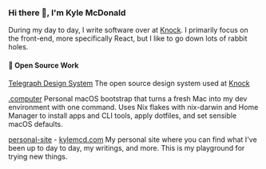 ### Hi there 👋, I'm Kyle McDonald

During my day to day, I write software over at [Knock](https://github.com/knocklabs). I primarily focus on the front-end, more specifically React, but I like to go down lots of rabbit holes. 

#### 🚀 Open Source Work

[Telegraph Design System](https://github.com/knocklabs/telegraph)
The open source design system used at [Knock](https://knock.app)

[.computer](https://github.com/kylemcd/.computer)
Personal macOS bootstrap that turns a fresh Mac into my dev environment with one command. Uses Nix flakes with nix-darwin and Home Manager to install apps and CLI tools, apply dotfiles, and set sensible macOS defaults.

[personal-site](https://github.com/kylemcd/personal-site) - [kylemcd.com](https://kylemcd.com)
My personal site where you can find what I've been up to day to day, my writings, and more. This is my playground for trying new things.


